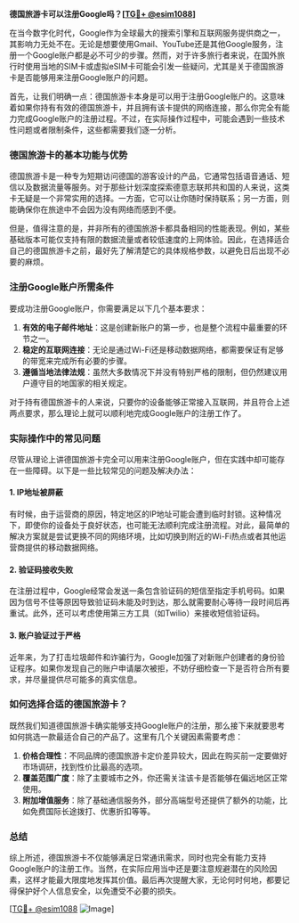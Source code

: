 **德国旅游卡可以注册Google吗？[[TG💪+ @esim1088](https://t.me/s/esim1088)]**

在当今数字化时代，Google作为全球最大的搜索引擎和互联网服务提供商之一，其影响力无处不在。无论是想要使用Gmail、YouTube还是其他Google服务，注册一个Google账户都是必不可少的步骤。然而，对于许多旅行者来说，在国外旅行时使用当地的SIM卡或虚拟eSIM卡可能会引发一些疑问，尤其是关于德国旅游卡是否能够用来注册Google账户的问题。

首先，让我们明确一点：德国旅游卡本身是可以用于注册Google账户的。这意味着如果你持有有效的德国旅游卡，并且拥有该卡提供的网络连接，那么你完全有能力完成Google账户的注册过程。不过，在实际操作过程中，可能会遇到一些技术性问题或者限制条件，这些都需要我们逐一分析。

### 德国旅游卡的基本功能与优势

德国旅游卡是一种专为短期访问德国的游客设计的产品，它通常包括语音通话、短信以及数据流量等服务。对于那些计划深度探索德意志联邦共和国的人来说，这类卡无疑是一个非常实用的选择。一方面，它可以让你随时保持联系；另一方面，则能确保你在旅途中不会因为没有网络而感到不便。

但是，值得注意的是，并非所有的德国旅游卡都具备相同的性能表现。例如，某些基础版本可能仅支持有限的数据流量或者较低速度的上网体验。因此，在选择适合自己的德国旅游卡之前，最好先了解清楚它的具体规格参数，以避免日后出现不必要的麻烦。

### 注册Google账户所需条件

要成功注册Google账户，你需要满足以下几个基本要求：
1. **有效的电子邮件地址**：这是创建新账户的第一步，也是整个流程中最重要的环节之一。
2. **稳定的互联网连接**：无论是通过Wi-Fi还是移动数据网络，都需要保证有足够的带宽来完成所有必要的步骤。
3. **遵循当地法律法规**：虽然大多数情况下并没有特别严格的限制，但仍然建议用户遵守目的地国家的相关规定。

对于持有德国旅游卡的人来说，只要你的设备能够正常接入互联网，并且符合上述两点要求，那么理论上就可以顺利地完成Google账户的注册工作了。

### 实际操作中的常见问题

尽管从理论上讲德国旅游卡完全可以用来注册Google账户，但在实践中却可能存在一些障碍。以下是一些比较常见的问题及解决办法：

#### 1. IP地址被屏蔽
有时候，由于运营商的原因，特定地区的IP地址可能会遭到临时封锁。这种情况下，即使你的设备处于良好状态，也可能无法顺利完成注册流程。对此，最简单的解决方案就是尝试更换不同的网络环境，比如切换到附近的Wi-Fi热点或者其他运营商提供的移动数据网络。

#### 2. 验证码接收失败
在注册过程中，Google经常会发送一条包含验证码的短信至指定手机号码。如果因为信号不佳等原因导致验证码未能及时到达，那么就需要耐心等待一段时间后再重试。此外，还可以考虑使用第三方工具（如Twilio）来接收短信验证码。

#### 3. 账户验证过于严格
近年来，为了打击垃圾邮件和诈骗行为，Google加强了对新账户创建者的身份验证程序。如果你发现自己的账户申请屡次被拒，不妨仔细检查一下是否符合所有要求，并尽量提供尽可能多的真实信息。

### 如何选择合适的德国旅游卡？

既然我们知道德国旅游卡确实能够支持Google账户的注册，那么接下来就要思考如何挑选一款最适合自己的产品了。这里有几个关键因素需要考虑：

1. **价格合理性**：不同品牌的德国旅游卡定价差异较大，因此在购买前一定要做好市场调研，找到性价比最高的选项。
2. **覆盖范围广度**：除了主要城市之外，你还需关注该卡是否能够在偏远地区正常使用。
3. **附加增值服务**：除了基础通信服务外，部分高端型号还提供了额外的功能，比如免费国际长途拨打、优惠折扣等等。

### 总结

综上所述，德国旅游卡不仅能够满足日常通讯需求，同时也完全有能力支持Google账户的注册工作。当然，在实际应用当中还是要注意规避潜在的风险因素，这样才能最大限度地发挥其价值。最后再次提醒大家，无论何时何地，都要记得保护好个人信息安全，以免遭受不必要的损失。

[[TG💪+ @esim1088](https://t.me/s/esim1088) ![Image](https://i.postimg.cc/4NQfJmqS/Snipaste-2025-05-13-00-14-12.png)]